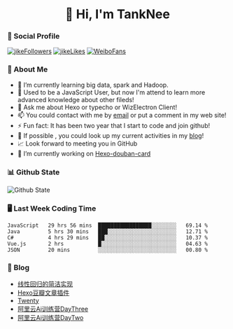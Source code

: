 
<h1 align="center">👋 Hi, I'm TankNee</h1>

### 📌 Social Profile 

[![jikeFollowers](https://img.shields.io/badge/dynamic/json?color=%23FFE411&label=JikeFollowers&query=%24.data.totalSubs&url=https%3A%2F%2Fapi.spencerwoo.com%2Fsubstats%2F%3Fsource%3DjikeFollower%26queryKey%3Dd25cf3f3-f6e6-4427-b418-51ba06cf26e9)](https://m.okjike.com)
[![jikeLikes](https://img.shields.io/badge/dynamic/json?color=%23FFE411&label=JikeLikes&query=%24.data.totalSubs&url=https%3A%2F%2Fapi.spencerwoo.com%2Fsubstats%2F%3Fsource%3DjikeLiked%26queryKey%3Dd25cf3f3-f6e6-4427-b418-51ba06cf26e9)](https://m.okjike.com)
[![WeiboFans](https://img.shields.io/badge/dynamic/json?color=%23E6162D&label=WeiboFollowers&query=%24.data.totalSubs&url=https%3A%2F%2Fapi.spencerwoo.com%2Fsubstats%2F%3Fsource%3Dweibo%26queryKey%3D5201023153)](https://www.weibo.com)

### 👦 About Me 

- 🌱 I’m currently learning big data, spark and Hadoop.
- 🤔 Used to be a JavaScript User, but now I'm attend to learn more advanced knowledge about other fileds!
- 💬 Ask me about Hexo or typecho or WizElectron Client!
- 📫 You could contact with me by [email](mailto:nee@tanknee.cn) or put a comment in my web site!
-  ⚡  Fun fact: It has been two year that I start to code and join github!
- 🎉 If possible , you could look up my current activities in my [blog](https://www.tanknee.cn)!
- 📈 Look forward to meeting you in GitHub
- 🔭 I’m currently working on [Hexo-douban-card](https://github.com/TankNee/hexo-douban-card)

### 📊 Github State

![Github State](https://github-readme-stats.vercel.app/api?username=TankNee&show_icons=true&hide_border=true)

### 🖥 Last Week Coding Time

<!--START_SECTION:waka-->
```text
JavaScript   29 hrs 56 mins  █████████████████░░░░░░░░   69.14 % 
Java         5 hrs 30 mins   ███░░░░░░░░░░░░░░░░░░░░░░   12.71 % 
C#           4 hrs 29 mins   ██░░░░░░░░░░░░░░░░░░░░░░░   10.37 % 
Vue.js       2 hrs           █░░░░░░░░░░░░░░░░░░░░░░░░   04.63 % 
JSON         20 mins         ░░░░░░░░░░░░░░░░░░░░░░░░░   00.80 %
```
<!--END_SECTION:waka-->

### 📕 Blog

<!-- BLOG-POST-LIST:START -->
- [线性回归的简洁实现](https://www.tanknee.cn/2020/07/19/%E7%BA%BF%E6%80%A7%E5%9B%9E%E5%BD%92%E7%9A%84%E7%AE%80%E6%B4%81%E5%AE%9E%E7%8E%B0/)
- [Hexo豆瓣文章插件](https://www.tanknee.cn/2020/07/08/Hexo%E8%B1%86%E7%93%A3%E6%96%87%E7%AB%A0%E6%8F%92%E4%BB%B6/)
- [Twenty](https://www.tanknee.cn/2020/07/04/twenty/)
- [阿里云Ai训练营DayThree](https://www.tanknee.cn/2020/06/06/aliyunAiDayThree/)
- [阿里云Ai训练营DayTwo](https://www.tanknee.cn/2020/06/05/aliyunAiDayTwo/)
<!-- BLOG-POST-LIST:END -->
